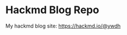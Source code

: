 # Hackmd Blog Repo

My hackmd blog site: <a href="https://hackmd.io/@ywdh" target="_blank">https://hackmd.io/@ywdh</a>
